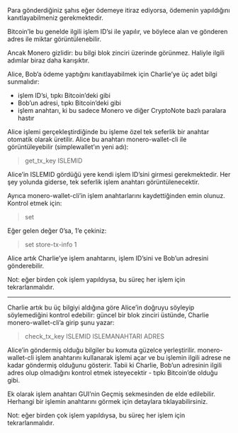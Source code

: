 Para gönderdiğiniz şahıs eğer ödemeye itiraz ediyorsa, ödemenin yapıldığını kanıtlayabilmeniz gerekmektedir.

Bitcoin’le bu genelde ilgili işlem ID’si ile yapılır, ve böylece alan ve gönderen adres ile miktar görüntülenebilir.

Ancak Monero gizlidir: bu bilgi blok zinciri üzerinde görünmez. Haliyle ilgili adımlar biraz daha karışıktır.

Alice, Bob’a ödeme yaptığını kanıtlayabilmek için Charlie’ye üç adet bilgi sunmalıdır:

- işlem ID’si, tıpkı Bitcoin’deki gibi
- Bob’un adresi, tıpkı Bitcoin’deki gibi
- işlem anahtarı, ki bu sadece Monero ve diğer CryptoNote bazlı paralara hastır

Alice işlemi gerçekleştirdiğinde bu işleme özel tek seferlik bir anahtar otomatik olarak üretilir. Alice bu anahtarı monero-wallet-cli ile görüntüleyebilir (simplewallet’ın yeni adı):

> get_tx_key ISLEMID

Alice’in ISLEMID gördüğü yere kendi işlem ID’sini girmesi gerekmektedir. Her şey yolunda giderse, tek seferlik işlem anahtarı görüntülenecektir.

Ayrıca monero-wallet-cli’in işlem anahtarlarını kaydettiğinden emin olunuz. Kontrol etmek için:

> set

Eğer gelen değer 0’sa, 1’e çekiniz:

> set store-tx-info 1

Alice artık Charlie’ye işlem anahtarını, işlem ID’sini ve Bob’un adresini gönderebilir.

Not: eğer birden çok işlem yapıldıysa, bu süreç her işlem için tekrarlanmalıdır.


---

Charlie artık bu üç bilgiyi aldığına göre Alice’in doğruyu söyleyip söylemediğini kontrol edebilir: güncel bir blok zinciri üstünde, Charlie monero-wallet-cli’a girip şunu yazar:

> check_tx_key ISLEMID ISLEMANAHTARI ADRES

Alice’in göndermiş olduğu bilgiler bu komuta güzelce yerleştirilir. monero-wallet-cli işlem anahtarını kullanarak işlemi açar ve bu işlemin ilgili adrese ne kadar göndermiş olduğunu gösterir. Tabii ki Charlie, Bob’un adresinin ilgili adres olup olmadığını kontrol etmek isteyecektir - tıpkı Bitcoin’de olduğu gibi.

Ek olarak işlem anahtarı GUI’nin Geçmiş sekmesinden de elde edilebilir. Herhangi bir işlemin anahtarını görmek için detaylara tıklayabilirsiniz.

Not: eğer birden çok işlem yapıldıysa, bu süreç her işlem için tekrarlanmalıdır.
